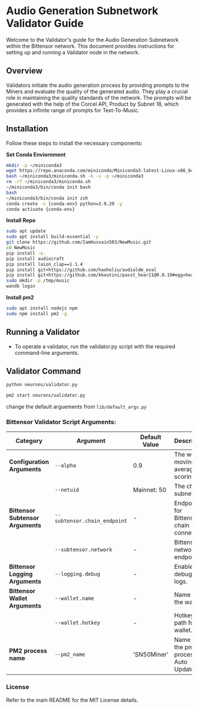 # Audio Generation Subnetwork Validator Guide

Welcome to the Validator's guide for the Audio Generation Subnetwork within the Bittensor network. This document provides instructions for setting up and running a Validator node in the network.

## Overview
Validators initiate the audio generation process by providing prompts to the Miners and evaluate the quality of the generated audio. They play a crucial role in maintaining the quality standards of the network. The prompts will be generated with the help of the Corcel API, Product by Subnet 18, which provides a infinite range of prompts for Text-To-Music.

## Installation
Follow these steps to install the necessary components:

**Set Conda Enviornment**
```bash
mkdir -p ~/miniconda3
wget https://repo.anaconda.com/miniconda/Miniconda3-latest-Linux-x86_64.sh -O ~/miniconda3/miniconda.sh
bash ~/miniconda3/miniconda.sh -b -u -p ~/miniconda3
rm -rf ~/miniconda3/miniconda.sh
~/miniconda3/bin/conda init bash
bash
~/miniconda3/bin/conda init zsh
conda create -n {conda-env} python=3.9.20 -y
conda activate {conda-env}
```
**Install Repo**
```bash
sudo apt update
sudo apt install build-essential -y
git clone https://github.com/IamHussain503/NewMusic.git
cd NewMusic
pip install -e.
pip install audiocraft
pip install laion_clap==1.1.4
pip install git+https://github.com/haoheliu/audioldm_eval
pip install git+https://github.com/kkoutini/passt_hear21@0.0.19#egg=hear21passt
sudo mkdir -p /tmp/music
wandb login
```
**Install pm2**
```bash
sudo apt install nodejs npm
sudo npm install pm2 -g
```

## Running a Validator
- To operate a validator, run the validator.py script with the required command-line arguments.

## Validator Command
```bash
python neurons/validator.py 
```
```bash
pm2 start neurons/validator.py
```

change the default arguements from `lib/default_args.py`

### Bittensor Validator Script Arguments:

| **Category**                   | **Argument**                         | **Default Value**          | **Description**                                                                                                       |
|---------------------------------|--------------------------------------|----------------------------|-----------------------------------------------------------------------------------------------------------------------|
| **Configuration Arguments**     | `--alpha`                            | 0.9                        | The weight moving average scoring.                                                                                    |
|                                 | `--netuid`                           |  Mainnet: 50                          | The chain subnet UID.                                                                                                 |
| **Bittensor Subtensor Arguments** | `--subtensor.chain_endpoint`        | -                          | Endpoint for Bittensor chain connection.                                                                              |
|                                 | `--subtensor.network`                | -                          | Bittensor network endpoint.                                                                                          |
| **Bittensor Logging Arguments** | `--logging.debug`                    | -                          | Enable debugging logs.                                                                                               |
| **Bittensor Wallet Arguments**  | `--wallet.name`                      | -                          | Name of the wallet.                                                                                                  |
|                                 | `--wallet.hotkey`                    | -                  | Hotkey path for the wallet.                                                                                          |
| **PM2 process name**    | `--pm2_name`                        | 'SN50Miner'                          | Name for the pm2 process for Auto Update. |

### License
Refer to the main README for the MIT License details.

